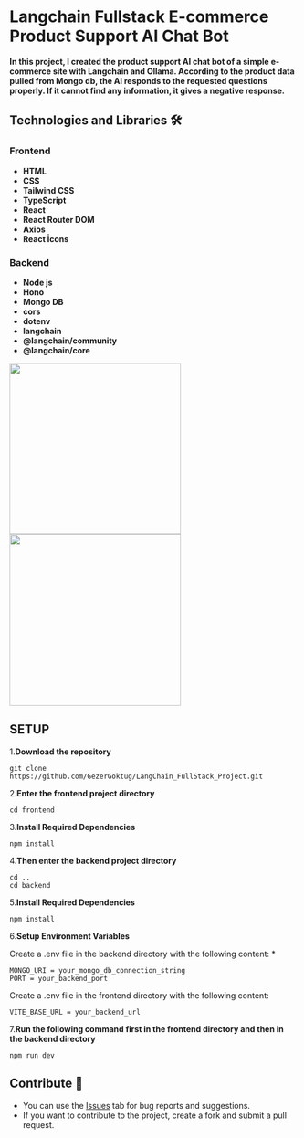 # Langchain Fullstack E-commerce Product Support AI Chat Bot
**<p>In this project, I created the product support AI chat bot of a simple e-commerce site with Langchain and Ollama. According to the product data pulled from Mongo db, the AI ​​responds to the requested questions properly. If it cannot find any information, it gives a negative response.</p>**



## Technologies and Libraries 🛠️

### Frontend
<strong><ul>
<li>HTML </li>  
<li>CSS</li>  
<li>Tailwind CSS</li>  
<li>TypeScript</li>  
<li>React</li>    
<li>React Router DOM</li>
<li>Axios</li>  
<li>React İcons</li>    
</ul></strong>

### Backend

<strong><ul>
<li>Node js </li>  
<li>Hono </li>  
<li>Mongo DB</li>  
<li>cors</li>  
<li>dotenv</li>    
<li>langchain</li>
<li>@langchain/community</li>  
<li>@langchain/core</li>    
</ul></strong>





<img src="https://github.com/user-attachments/assets/022bb6f2-a698-4592-bf71-1a07c0617dd2" width="300"/>
<img src="https://github.com/user-attachments/assets/45e360b3-1f94-4b0a-a8b6-037309680691" width="300"/>
























## SETUP

1.**Download the repository**

```
git clone https://github.com/GezerGoktug/LangChain_FullStack_Project.git
```

2.**Enter the frontend project directory**

```
cd frontend
```

3.**Install Required Dependencies**

```
npm install
```

4.**Then enter the backend project directory**

```
cd ..
cd backend
```

5.**Install Required Dependencies**

```
npm install
```

6.**Setup Environment Variables**

Create a .env file in the backend directory with the following content: *

```
MONGO_URI = your_mongo_db_connection_string
PORT = your_backend_port

```
Create a .env file in the frontend directory with the following content:
```
VITE_BASE_URL = your_backend_url
```


7.**Run the following command first in the frontend directory and then in the backend directory**

```
npm run dev
```



## Contribute 🤝

- You can use the [Issues](https://github.com/GezerGoktug/LangChain_FullStack_Project) tab for bug reports and suggestions.
- If you want to contribute to the project, create a fork and submit a pull request.

